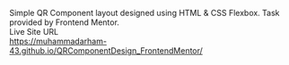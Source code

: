 Simple QR Component layout designed using HTML & CSS Flexbox.
Task provided by Frontend Mentor.
<br>
Live Site URL
<br>
https://muhammadarham-43.github.io/QRComponentDesign_FrontendMentor/
